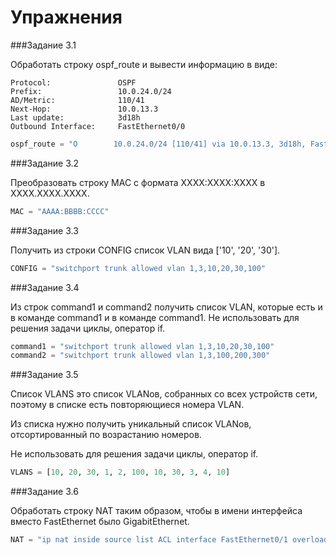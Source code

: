 # Упражнения

###Задание 3.1

Обработать строку ospf_route и вывести информацию в виде:
```
Protocol:               OSPF
Prefix:                 10.0.24.0/24
AD/Metric:              110/41
Next-Hop:               10.0.13.3
Last update:            3d18h
Outbound Interface:     FastEthernet0/0
```

```python
ospf_route = "O        10.0.24.0/24 [110/41] via 10.0.13.3, 3d18h, FastEthernet0/0"
```

###Задание 3.2

Преобразовать строку MAC с формата XXXX:XXXX:XXXX в XXXX.XXXX.XXXX.

```python
MAC = "AAAA:BBBB:CCCC"
```

###Задание 3.3

Получить из строки CONFIG список VLAN вида ['10', '20', '30'].

```python
CONFIG = "switchport trunk allowed vlan 1,3,10,20,30,100"
```


###Задание 3.4

Из строк command1 и command2 получить список VLAN, которые есть и в команде command1 и в команде command1. Не использовать для решения задачи циклы, оператор if.

```python
command1 = "switchport trunk allowed vlan 1,3,10,20,30,100"
command2 = "switchport trunk allowed vlan 1,3,100,200,300"
```


###Задание 3.5

Список VLANS это список VLANов, собранных со всех устройств сети, поэтому в списке есть повторяющиеся номера VLAN.

Из списка нужно получить уникальный список VLANов, отсортированный по возрастанию номеров.

Не использовать для решения задачи циклы, оператор if.

```python
VLANS = [10, 20, 30, 1, 2, 100, 10, 30, 3, 4, 10]
```


###Задание 3.6

Обработать строку NAT таким образом, чтобы в имени интерфейса вместо FastEthernet было GigabitEthernet.

```python
NAT = "ip nat inside source list ACL interface FastEthernet0/1 overload"
```

